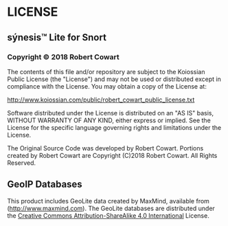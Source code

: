 # LICENSE

## sýnesis&trade; Lite for Snort
### Copyright &copy; 2018 Robert Cowart

The contents of this file and/or repository are subject to the Koiossian Public License (the "License") and may not be used or distributed except in compliance with the License. You may obtain a copy of the License at:

http://www.koiossian.com/public/robert_cowart_public_license.txt

Software distributed under the License is distributed on an "AS IS" basis, WITHOUT WARRANTY OF ANY KIND, either express or implied. See the License for the specific language governing rights and limitations under the License.

The Original Source Code was developed by Robert Cowart. Portions created by Robert Cowart are Copyright (C)2018 Robert Cowart. All Rights Reserved.

## GeoIP Databases
This product includes GeoLite data created by MaxMind, available from (http://www.maxmind.com). The GeoLite databases are distributed under the [Creative Commons Attribution-ShareAlike 4.0 International](https://creativecommons.org/licenses/by-sa/4.0/legalcode) License.
